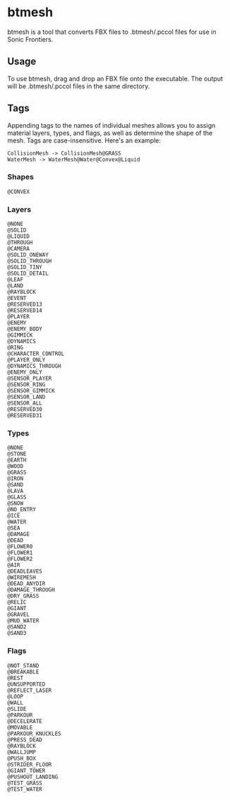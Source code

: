 # btmesh

btmesh is a tool that converts FBX files to .btmesh/.pccol files for use in Sonic Frontiers.

## Usage

To use btmesh, drag and drop an FBX file onto the executable. The output will be .btmesh/.pccol files in the same directory.

## Tags

Appending tags to the names of individual meshes allows you to assign material layers, types, and flags, as well as determine the shape of the mesh. Tags are case-insensitive. Here's an example:

```
CollisionMesh -> CollisionMesh@GRASS
WaterMesh -> WaterMesh@Water@Convex@Liquid
```

### Shapes

```
@CONVEX
```

### Layers

```
@NONE
@SOLID
@LIQUID
@THROUGH
@CAMERA
@SOLID_ONEWAY
@SOLID_THROUGH
@SOLID_TINY
@SOLID_DETAIL
@LEAF
@LAND
@RAYBLOCK
@EVENT
@RESERVED13
@RESERVED14
@PLAYER
@ENEMY
@ENEMY_BODY
@GIMMICK
@DYNAMICS
@RING
@CHARACTER_CONTROL
@PLAYER_ONLY
@DYNAMICS_THROUGH
@ENEMY_ONLY
@SENSOR_PLAYER
@SENSOR_RING
@SENSOR_GIMMICK
@SENSOR_LAND
@SENSOR_ALL
@RESERVED30
@RESERVED31
```

### Types

```
@NONE
@STONE
@EARTH
@WOOD
@GRASS
@IRON
@SAND
@LAVA
@GLASS
@SNOW
@NO_ENTRY
@ICE
@WATER
@SEA
@DAMAGE
@DEAD
@FLOWER0
@FLOWER1
@FLOWER2
@AIR
@DEADLEAVES
@WIREMESH
@DEAD_ANYDIR
@DAMAGE_THROUGH
@DRY_GRASS
@RELIC
@GIANT
@GRAVEL
@MUD_WATER
@SAND2
@SAND3
```

### Flags

```
@NOT_STAND
@BREAKABLE
@REST
@UNSUPPORTED
@REFLECT_LASER
@LOOP
@WALL
@SLIDE
@PARKOUR
@DECELERATE
@MOVABLE
@PARKOUR_KNUCKLES
@PRESS_DEAD
@RAYBLOCK
@WALLJUMP
@PUSH_BOX
@STRIDER_FLOOR
@GIANT_TOWER
@PUSHOUT_LANDING
@TEST_GRASS
@TEST_WATER
```